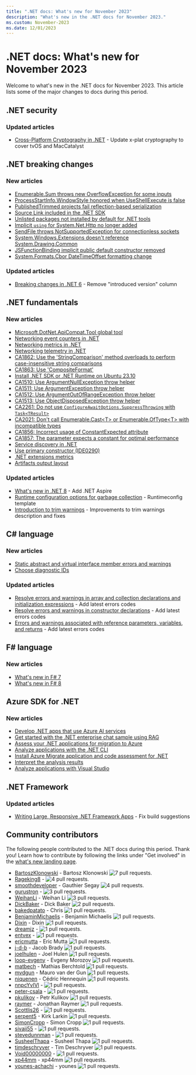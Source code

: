 ```yaml
---
title: ".NET docs: What's new for November 2023"
description: "What's new in the .NET docs for November 2023."
ms.custom: November-2023
ms.date: 12/01/2023
---
```


# .NET docs: What's new for November 2023

Welcome to what's new in the .NET docs for November 2023. This article lists some of the major changes to docs during this period.

## .NET security

### Updated articles

- [Cross-Platform Cryptography in .NET](../standard/security/cross-platform-cryptography.md) - Update x-plat cryptography to cover tvOS and MacCatalyst

## .NET breaking changes

### New articles

- [Enumerable.Sum throws new OverflowException for some inputs](../core/compatibility/core-libraries/8.0/enumerable-sum.md)
- [ProcessStartInfo.WindowStyle honored when UseShellExecute is false](../core/compatibility/core-libraries/8.0/processstartinfo-windowstyle.md)
- [PublishedTrimmed projects fail reflection-based serialization](../core/compatibility/serialization/8.0/publishtrimmed.md)
- [Source Link included in the .NET SDK](../core/compatibility/sdk/8.0/source-link.md)
- [Unlisted packages not installed by default for .NET tools](../core/compatibility/sdk/8.0/unlisted-versions.md)
- [Implicit `using` for System.Net.Http no longer added](../core/compatibility/sdk/8.0/implicit-global-using-netfx.md)
- [SendFile throws NotSupportedException for connectionless sockets](../core/compatibility/networking/8.0/sendfile-connectionless.md)
- [System.Windows.Extensions doesn't reference System.Drawing.Common](../core/compatibility/windows-forms/8.0/extensions-package-deps.md)
- [JSFunctionBinding implicit public default constructor removed](../core/compatibility/interop/8.0/jsfunctionbinding-constructor.md)
- [System.Formats.Cbor DateTimeOffset formatting change](../core/compatibility/extensions/8.0/cbor-datetime.md)

### Updated articles

- [Breaking changes in .NET 6](../core/compatibility/6.0.md) - Remove "introduced version" column

## .NET fundamentals

### New articles

- [Microsoft.DotNet.ApiCompat.Tool global tool](../fundamentals/apicompat/global-tool.md)
- [Networking event counters in .NET](../fundamentals/networking/telemetry/event-counters.md)
- [Networking metrics in .NET](../fundamentals/networking/telemetry/metrics.md)
- [Networking telemetry in .NET](../fundamentals/networking/telemetry/overview.md)
- [CA1862: Use the 'StringComparison' method overloads to perform case-insensitive string comparisons](../fundamentals/code-analysis/quality-rules/ca1862.md)
- [CA1863: Use 'CompositeFormat'](../fundamentals/code-analysis/quality-rules/ca1863.md)
- [Install .NET SDK or .NET Runtime on Ubuntu 23.10](../core/install/linux-ubuntu-2310.md)
- [CA1510: Use ArgumentNullException throw helper](../fundamentals/code-analysis/quality-rules/ca1510.md)
- [CA1511: Use ArgumentException throw helper](../fundamentals/code-analysis/quality-rules/ca1511.md)
- [CA1512: Use ArgumentOutOfRangeException throw helper](../fundamentals/code-analysis/quality-rules/ca1512.md)
- [CA1513: Use ObjectDisposedException throw helper](../fundamentals/code-analysis/quality-rules/ca1513.md)
- [CA2261: Do not use `ConfigureAwaitOptions.SuppressThrowing` with `Task<TResult>`](../fundamentals/code-analysis/quality-rules/ca2261.md)
- [CA2021: Don't call Enumerable.Cast\<T> or Enumerable.OfType\<T> with incompatible types](../fundamentals/code-analysis/quality-rules/ca2021.md)
- [CA1856: Incorrect usage of ConstantExpected attribute](../fundamentals/code-analysis/quality-rules/ca1856.md)
- [CA1857: The parameter expects a constant for optimal performance](../fundamentals/code-analysis/quality-rules/ca1857.md)
- [Service discovery in .NET](../core/extensions/service-discovery.md)
- [Use primary constructor (IDE0290)](../fundamentals/code-analysis/style-rules/ide0290.md)
- [.NET extensions metrics](../core/diagnostics/built-in-metrics-diagnostics.md)
- [Artifacts output layout](../core/sdk/artifacts-output.md)

### Updated articles

- [What's new in .NET 8](../core/whats-new/dotnet-8/overview.md) - Add .NET Aspire
- [Runtime configuration options for garbage collection](../core/runtime-config/garbage-collector.md) - Runtimeconfig template
- [Introduction to trim warnings](../core/deploying/trimming/fixing-warnings.md) - Improvements to trim warnings description and fixes

## C# language

### New articles

- [Static abstract and virtual interface member errors and warnings](../csharp/language-reference/compiler-messages/static-abstract-interfaces.md)
- [Choose diagnostic IDs](../csharp/roslyn-sdk/choosing-diagnostic-ids.md)

### Updated articles

- [Resolve errors and warnings in array and collection declarations and initialization expressions](../csharp/language-reference/compiler-messages/array-declaration-errors.md) - Add latest errors codes
- [Resolve errors and warnings in constructor declarations](../csharp/language-reference/compiler-messages/constructor-errors.md) - Add latest errors codes
- [Errors and warnings associated with reference parameters, variables, and returns](../csharp/language-reference/compiler-messages/ref-modifiers-errors.md) - Add latest errors codes

## F# language

### New articles

- [What's new in F# 7](../fsharp/whats-new/fsharp-7.md)
- [What's new in F# 8](../fsharp/whats-new/fsharp-8.md)

## Azure SDK for .NET

### New articles

- [Develop .NET apps that use Azure AI services](../azure/ai/azure-ai-for-dotnet-developers.md)
- [Get started with the .NET enterprise chat sample using RAG](../azure/ai/get-started-app-chat-template.md)
- [Assess your .NET applications for migration to Azure](../azure/migration/appcat/app-code-assessment-toolkit.md)
- [Analyze applications with the .NET CLI](../azure/migration/appcat/dotnet-cli.md)
- [Install Azure Migrate application and code assessment for .NET](../azure/migration/appcat/install.md)
- [Interpret the analysis results](../azure/migration/appcat/interpret-results.md)
- [Analyze applications with Visual Studio](../azure/migration/appcat/visual-studio.md)

## .NET Framework

### Updated articles

- [Writing Large, Responsive .NET Framework Apps](../framework/performance/writing-large-responsive-apps.md) - Fix build suggestions

## Community contributors

The following people contributed to the .NET docs during this period. Thank you! Learn how to contribute by following the links under "Get involved" in the [what's new landing page](index.yml).

- [BartoszKlonowski](https://github.com/BartoszKlonowski) - Bartosz Klonowski ![7 pull requests.](https://img.shields.io/badge/Merged%20Pull%20Requests-7-green)
- [Rageking8](https://github.com/Rageking8) -  ![4 pull requests.](https://img.shields.io/badge/Merged%20Pull%20Requests-4-green)
- [smoothdeveloper](https://github.com/smoothdeveloper) - Gauthier Segay ![4 pull requests.](https://img.shields.io/badge/Merged%20Pull%20Requests-4-green)
- [gurustron](https://github.com/gurustron) -  ![3 pull requests.](https://img.shields.io/badge/Merged%20Pull%20Requests-3-green)
- [WeihanLi](https://github.com/WeihanLi) - Weihan Li ![3 pull requests.](https://img.shields.io/badge/Merged%20Pull%20Requests-3-green)
- [DickBaker](https://github.com/DickBaker) - Dick Baker ![2 pull requests.](https://img.shields.io/badge/Merged%20Pull%20Requests-2-green)
- [bakedpatato](https://github.com/bakedpatato) - Chris  ![1 pull requests.](https://img.shields.io/badge/Merged%20Pull%20Requests-1-green)
- [BenjaminMichaelis](https://github.com/BenjaminMichaelis) - Benjamin Michaelis ![1 pull requests.](https://img.shields.io/badge/Merged%20Pull%20Requests-1-green)
- [Dixin](https://github.com/Dixin) - Dixin ![1 pull requests.](https://img.shields.io/badge/Merged%20Pull%20Requests-1-green)
- [dreamjz](https://github.com/dreamjz) -  ![1 pull requests.](https://img.shields.io/badge/Merged%20Pull%20Requests-1-green)
- [entvex](https://github.com/entvex) -  ![1 pull requests.](https://img.shields.io/badge/Merged%20Pull%20Requests-1-green)
- [ericmutta](https://github.com/ericmutta) - Eric Mutta ![1 pull requests.](https://img.shields.io/badge/Merged%20Pull%20Requests-1-green)
- [j-d-b](https://github.com/j-d-b) - Jacob Brady ![1 pull requests.](https://img.shields.io/badge/Merged%20Pull%20Requests-1-green)
- [joelhulen](https://github.com/joelhulen) - Joel Hulen ![1 pull requests.](https://img.shields.io/badge/Merged%20Pull%20Requests-1-green)
- [loop-evgeny](https://github.com/loop-evgeny) - Evgeny Morozov ![1 pull requests.](https://img.shields.io/badge/Merged%20Pull%20Requests-1-green)
- [matbech](https://github.com/matbech) - Mathias Berchtold ![1 pull requests.](https://img.shields.io/badge/Merged%20Pull%20Requests-1-green)
- [mvdgun](https://github.com/mvdgun) - Mauro van der Gun ![1 pull requests.](https://img.shields.io/badge/Merged%20Pull%20Requests-1-green)
- [niquenen](https://github.com/niquenen) - Cédric Hennequin ![1 pull requests.](https://img.shields.io/badge/Merged%20Pull%20Requests-1-green)
- [nnpcYvIVl](https://github.com/nnpcYvIVl) -  ![1 pull requests.](https://img.shields.io/badge/Merged%20Pull%20Requests-1-green)
- [peter-csala](https://github.com/peter-csala) -  ![1 pull requests.](https://img.shields.io/badge/Merged%20Pull%20Requests-1-green)
- [pkulikov](https://github.com/pkulikov) - Petr Kulikov ![1 pull requests.](https://img.shields.io/badge/Merged%20Pull%20Requests-1-green)
- [raymer](https://github.com/raymer) - Jonathan Raymer ![1 pull requests.](https://img.shields.io/badge/Merged%20Pull%20Requests-1-green)
- [Scottlis26](https://github.com/Scottlis26) -  ![1 pull requests.](https://img.shields.io/badge/Merged%20Pull%20Requests-1-green)
- [serpent5](https://github.com/serpent5) - Kirk Larkin ![1 pull requests.](https://img.shields.io/badge/Merged%20Pull%20Requests-1-green)
- [SimonCropp](https://github.com/SimonCropp) - Simon Cropp ![1 pull requests.](https://img.shields.io/badge/Merged%20Pull%20Requests-1-green)
- [sivaji55](https://github.com/sivaji55) -  ![1 pull requests.](https://img.shields.io/badge/Merged%20Pull%20Requests-1-green)
- [stevedunnman](https://github.com/stevedunnman) -  ![1 pull requests.](https://img.shields.io/badge/Merged%20Pull%20Requests-1-green)
- [SusheelThapa](https://github.com/SusheelThapa) - Susheel Thapa ![1 pull requests.](https://img.shields.io/badge/Merged%20Pull%20Requests-1-green)
- [timdeschryver](https://github.com/timdeschryver) - Tim Deschryver ![1 pull requests.](https://img.shields.io/badge/Merged%20Pull%20Requests-1-green)
- [Void00000000](https://github.com/Void00000000) -  ![1 pull requests.](https://img.shields.io/badge/Merged%20Pull%20Requests-1-green)
- [xp44mm](https://github.com/xp44mm) - xp44mm ![1 pull requests.](https://img.shields.io/badge/Merged%20Pull%20Requests-1-green)
- [younes-achachi](https://github.com/younes-achachi) - younes ![1 pull requests.](https://img.shields.io/badge/Merged%20Pull%20Requests-1-green)
